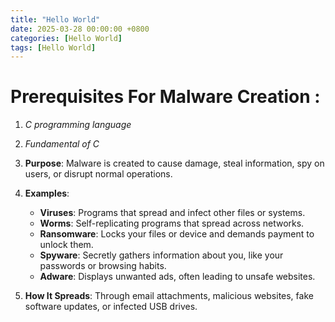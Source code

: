 ```yaml
---
title: "Hello World"
date: 2025-03-28 00:00:00 +0800
categories: [Hello World]
tags: [Hello World]
---
```


# Prerequisites For Malware Creation :

1. *C programming language*
2. *Fundamental of C*

1. **Purpose**: Malware is created to cause damage, steal information, spy on users, or disrupt normal operations.
2. **Examples**:
    - **Viruses**: Programs that spread and infect other files or systems.
    - **Worms**: Self-replicating programs that spread across networks.
    - **Ransomware**: Locks your files or device and demands payment to unlock them.
    - **Spyware**: Secretly gathers information about you, like your passwords or browsing habits.
    - **Adware**: Displays unwanted ads, often leading to unsafe websites.
3. **How It Spreads**: Through email attachments, malicious websites, fake software updates, or infected USB drives.
